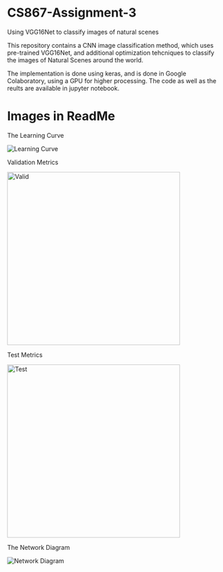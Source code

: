 # CS867-Assignment-3
Using VGG16Net to classify images of natural scenes

This repository contains a CNN image classification method, which uses pre-trained VGG16Net, and additional optimization tehcniques to classify the images of Natural Scenes around the world.

The implementation is done using keras, and is done in Google Colaboratory, using a GPU for higher processing. The code as well as the reults are available in jupyter notebook.

# Images in ReadMe

The Learning Curve

![Learning Curve](https://user-images.githubusercontent.com/39801145/104790616-8a8d1480-57b9-11eb-834b-f00e47a41861.png)

Validation Metrics

<img width="400" alt="Valid" src="https://user-images.githubusercontent.com/39801145/104791054-1a7f8e00-57bb-11eb-8933-50ecc080ab83.PNG">

Test Metrics

<img width="400" alt="Test" src="https://user-images.githubusercontent.com/39801145/104791177-9b3e8a00-57bb-11eb-9c4e-85e01343d2f3.PNG">

The Network Diagram

![Network Diagram](https://user-images.githubusercontent.com/39801145/104790940-988f6500-57ba-11eb-86c1-f794f7f0456a.png)

